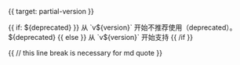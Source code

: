 {{ target: partial-version }}

<div class="doc-partial-version">
{{ if: ${deprecated} }}
从 `v${version}` 开始不推荐使用（deprecated）。${deprecated}
{{ else }}
从 `v${version}` 开始支持
{{ /if }}
</div>

{{ // this line break is necessary for md quote }}
